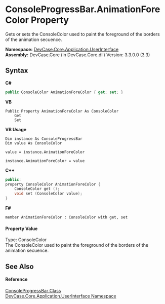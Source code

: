# ConsoleProgressBar.AnimationForeColor Property 
 

Gets or sets the ConsoleColor used to paint the foreground of the borders of the animation secuence.

**Namespace:**&nbsp;<a href="N_DevCase_Core_Application_UserInterface">DevCase.Core.Application.UserInterface</a><br />**Assembly:**&nbsp;DevCase.Core (in DevCase.Core.dll) Version: 3.3.0.0 (3.3)

## Syntax

**C#**<br />
``` C#
public ConsoleColor AnimationForeColor { get; set; }
```

**VB**<br />
``` VB
Public Property AnimationForeColor As ConsoleColor
	Get
	Set
```

**VB Usage**<br />
``` VB Usage
Dim instance As ConsoleProgressBar
Dim value As ConsoleColor

value = instance.AnimationForeColor

instance.AnimationForeColor = value
```

**C++**<br />
``` C++
public:
property ConsoleColor AnimationForeColor {
	ConsoleColor get ();
	void set (ConsoleColor value);
}
```

**F#**<br />
``` F#
member AnimationForeColor : ConsoleColor with get, set

```


#### Property Value
Type: ConsoleColor<br />The ConsoleColor used to paint the foreground of the borders of the animation secuence.

## See Also


#### Reference
<a href="T_DevCase_Core_Application_UserInterface_ConsoleProgressBar">ConsoleProgressBar Class</a><br /><a href="N_DevCase_Core_Application_UserInterface">DevCase.Core.Application.UserInterface Namespace</a><br />